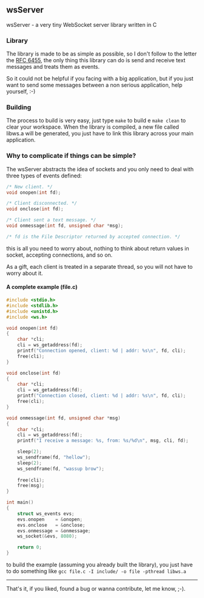 ## wsServer
wsServer - a very tiny WebSocket server library written in C

### Library
The library is made to be as simple as possible, so I don't follow to the letter the [RFC 6455](https://tools.ietf.org/html/rfc6455), the
only thing this library can do is send and receive text messages and treats them as events.

So it could not be helpful if you facing with a big application, but if you just want to send some messages between a non
serious application, help yourself, :-)

### Building
The process to build is very easy, just type ``make`` to build e ``make clean`` to clear your workspace. When the library
is compiled, a new file called libws.a will be generated, you just have to link this library across your main application.

### Why to complicate if things can be simple?
The wsServer abstracts the idea of sockets and you only need to deal with three types of events defined:

```c
/* New client. */
void onopen(int fd);

/* Client disconnected. */
void onclose(int fd);

/* Client sent a text message. */
void onmessage(int fd, unsigned char *msg);

/* fd is the File Descriptor returned by accepted connection. */
```
this is all you need to worry about, nothing to think about return values in socket, accepting connections, and so on.

As a gift, each client is treated in a separate thread, so you will not have to worry about it.
#### A complete example (file.c)
```c
#include <stdio.h>
#include <stdlib.h>
#include <unistd.h>
#include <ws.h>

void onopen(int fd)
{
	char *cli;
	cli = ws_getaddress(fd);
	printf("Connection opened, client: %d | addr: %s\n", fd, cli);
	free(cli);
}

void onclose(int fd)
{
	char *cli;
	cli = ws_getaddress(fd);
	printf("Connection closed, client: %d | addr: %s\n", fd, cli);
	free(cli);
}

void onmessage(int fd, unsigned char *msg)
{
	char *cli;
	cli = ws_getaddress(fd);
	printf("I receive a message: %s, from: %s/%d\n", msg, cli, fd);

	sleep(2);
	ws_sendframe(fd, "hellow");
	sleep(2);
	ws_sendframe(fd, "wassup brow");
	
	free(cli);
	free(msg);
}

int main()
{
	struct ws_events evs;
	evs.onopen    = &onopen;
	evs.onclose   = &onclose;
	evs.onmessage = &onmessage;
	ws_socket(&evs, 8080);

	return 0;
}
 ```
 to build the example (assuming you already built the library), you just have to do 
 something like `gcc file.c -I include/ -o file -pthread libws.a`
 
 ----------------------------
 
 That's it, if you liked, found a bug or wanna contribute, let me know, ;-).
 
